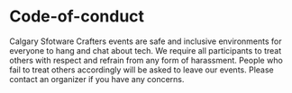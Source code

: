 # Code-of-conduct
Calgary Sfotware Crafters events are safe and inclusive environments for everyone to hang and chat about tech. We require all participants to treat others with respect and refrain from any form of harassment. People who fail to treat others accordingly will be asked to leave our events. Please contact an organizer if you have any concerns.
